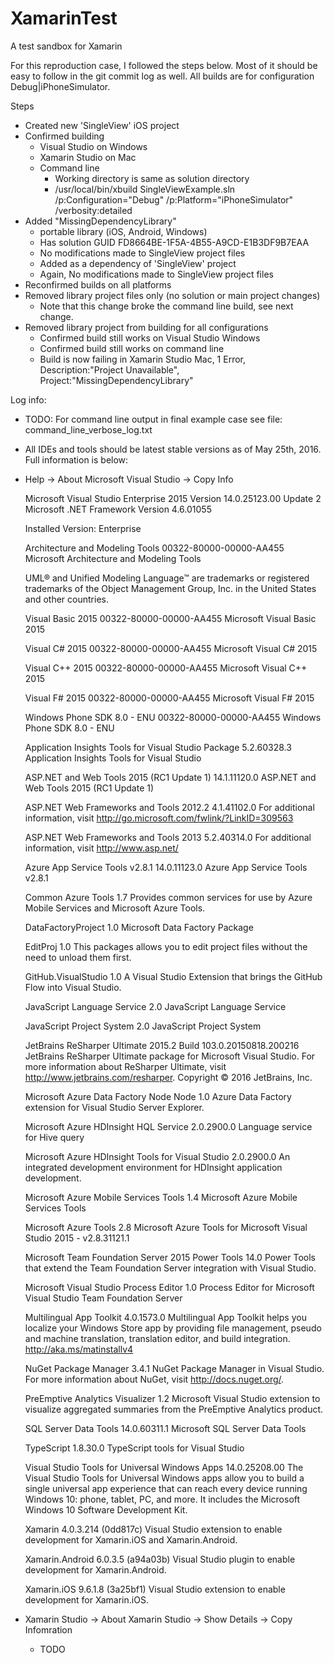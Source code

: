 # XamarinTest
A test sandbox for Xamarin

For this reproduction case, I followed the steps below. Most of it should be easy to follow in the git commit log as well.
All builds are for configuration Debug|iPhoneSimulator.

Steps
* Created new 'SingleView' iOS project
* Confirmed building
  * Visual Studio on Windows
  * Xamarin Studio on Mac
  * Command line
    * Working directory is same as solution directory
	* /usr/local/bin/xbuild SingleViewExample.sln /p:Configuration="Debug" /p:Platform="iPhoneSimulator" /verbosity:detailed
* Added "MissingDependencyLibrary"
  * portable library (iOS, Android, Windows)
  * Has solution GUID FD8664BE-1F5A-4B55-A9CD-E1B3DF9B7EAA
  * No modifications made to SingleView project files
  * Added as a dependency of 'SingleView' project
  * Again, No modifications made to SingleView project files
* Reconfirmed builds on all platforms
* Removed library project files only (no solution or main project changes)
   * Note that this change broke the command line build, see next change.
* Removed library project from building for all configurations
	* Confirmed build still works on Visual Studio Windows
	* Confirmed build still works on command line
	* Build is now failing in Xamarin Studio Mac, 1 Error, Description:"Project Unavailable", Project:"MissingDependencyLibrary"
	
Log info:
* TODO: For command line output in final example case see file: command_line_verbose_log.txt
* All IDEs and tools should be latest stable versions as of May 25th, 2016. Full information is below:
* Help -> About Microsoft Visual Studio -> Copy Info

	Microsoft Visual Studio Enterprise 2015
	Version 14.0.25123.00 Update 2
	Microsoft .NET Framework
	Version 4.6.01055

	Installed Version: Enterprise

	Architecture and Modeling Tools   00322-80000-00000-AA455
	Microsoft Architecture and Modeling Tools
		
	UML® and Unified Modeling Language™ are trademarks or registered trademarks of the Object Management Group, Inc. in the United States and other countries.

	Visual Basic 2015   00322-80000-00000-AA455
	Microsoft Visual Basic 2015

	Visual C# 2015   00322-80000-00000-AA455
	Microsoft Visual C# 2015

	Visual C++ 2015   00322-80000-00000-AA455
	Microsoft Visual C++ 2015

	Visual F# 2015   00322-80000-00000-AA455
	Microsoft Visual F# 2015

	Windows Phone SDK 8.0 - ENU   00322-80000-00000-AA455
	Windows Phone SDK 8.0 - ENU

	Application Insights Tools for Visual Studio Package   5.2.60328.3
	Application Insights Tools for Visual Studio

	ASP.NET and Web Tools 2015 (RC1 Update 1)   14.1.11120.0
	ASP.NET and Web Tools 2015 (RC1 Update 1)

	ASP.NET Web Frameworks and Tools 2012.2   4.1.41102.0
	For additional information, visit http://go.microsoft.com/fwlink/?LinkID=309563

	ASP.NET Web Frameworks and Tools 2013   5.2.40314.0
	For additional information, visit http://www.asp.net/

	Azure App Service Tools v2.8.1   14.0.11123.0
	Azure App Service Tools v2.8.1

	Common Azure Tools   1.7
	Provides common services for use by Azure Mobile Services and Microsoft Azure Tools.

	DataFactoryProject   1.0
	Microsoft Data Factory Package

	EditProj   1.0
	This packages allows you to edit project files without the need to unload them first.

	GitHub.VisualStudio   1.0
	A Visual Studio Extension that brings the GitHub Flow into Visual Studio.

	JavaScript Language Service   2.0
	JavaScript Language Service

	JavaScript Project System   2.0
	JavaScript Project System

	JetBrains ReSharper Ultimate 2015.2   Build 103.0.20150818.200216
	JetBrains ReSharper Ultimate package for Microsoft Visual Studio. For more information about ReSharper Ultimate, visit http://www.jetbrains.com/resharper. Copyright © 2016 JetBrains, Inc.

	Microsoft Azure Data Factory Node Node   1.0
	Azure Data Factory extension for Visual Studio Server Explorer.

	Microsoft Azure HDInsight HQL Service   2.0.2900.0
	Language service for Hive query

	Microsoft Azure HDInsight Tools for Visual Studio   2.0.2900.0
	An integrated development environment for HDInsight application development.

	Microsoft Azure Mobile Services Tools   1.4
	Microsoft Azure Mobile Services Tools

	Microsoft Azure Tools   2.8
	Microsoft Azure Tools for Microsoft Visual Studio 2015 - v2.8.31121.1

	Microsoft Team Foundation Server 2015 Power Tools   14.0
	Power Tools that extend the Team Foundation Server integration with Visual Studio.

	Microsoft Visual Studio Process Editor   1.0
	Process Editor for Microsoft Visual Studio Team Foundation Server

	Multilingual App Toolkit   4.0.1573.0
	Multilingual App Toolkit helps you localize your Windows Store app by providing file management, pseudo and machine translation, translation editor, and build integration. http://aka.ms/matinstallv4

	NuGet Package Manager   3.4.1
	NuGet Package Manager in Visual Studio. For more information about NuGet, visit http://docs.nuget.org/.

	PreEmptive Analytics Visualizer   1.2
	Microsoft Visual Studio extension to visualize aggregated summaries from the PreEmptive Analytics product.

	SQL Server Data Tools   14.0.60311.1
	Microsoft SQL Server Data Tools

	TypeScript   1.8.30.0
	TypeScript tools for Visual Studio

	Visual Studio Tools for Universal Windows Apps   14.0.25208.00
	The Visual Studio Tools for Universal Windows apps allow you to build a single universal app experience that can reach every device running Windows 10: phone, tablet, PC, and more. It includes the Microsoft Windows 10 Software Development Kit.

	Xamarin   4.0.3.214 (0dd817c)
	Visual Studio extension to enable development for Xamarin.iOS and Xamarin.Android.

	Xamarin.Android   6.0.3.5 (a94a03b)
	Visual Studio plugin to enable development for Xamarin.Android.

	Xamarin.iOS   9.6.1.8 (3a25bf1)
	Visual Studio extension to enable development for Xamarin.iOS.

* Xamarin Studio -> About Xamarin Studio -> Show Details -> Copy Infomration
    * TODO